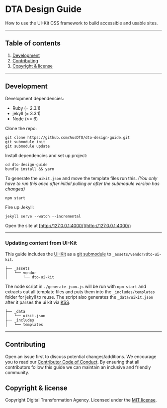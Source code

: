 # DTA Design Guide

How to use the UI-Kit CSS framework to build accessible and usable sites.

---

## Table of contents
1. [Development](#development)
1. [Contributing](#contributing)
1. [Copyright & license](#copyright--license)

----------------------------------------------------------------------------------------------------------------------------------------------------------------

## Development

Development dependencies:

* Ruby (= 2.3.1)
* jekyll (= 3.3.1)
* Node (>= 6)

Clone the repo:

```shell
git clone https://github.com/AusDTO/dto-design-guide.git
git submodule init
git submodule update
```

Install dependencies and set up project:

```shell
cd dto-design-guide
bundle install && yarn
```

To generate the `uikit.json` and move the template files run this.
_(You only have to run this once after initial pulling or after the submodule version has changed)_

```shell
npm start
```

Fire up Jekyll:

```shell
jekyll serve --watch --incremental
```

Open the site at [http://127.0.0.1:4000/](http://127.0.0.1:4000/)

----------------------------------------------------------------------------------------------------------------------------------------------------------------

### Updating content from UI-Kit

This guide includes the [UI-Kit](https://github.com/AusDTO/gov-au-ui-kit) as a
[git submodule](https://www.kernel.org/pub/software/scm/git/docs/user-manual.html#submodules) to `_assets/vendor/dto-ui-kit`.

```
├── _assets
│   └── vendor
│       └── dto-ui-kit
```

The node script in `./generate-json.js` will be run with `npm start` and extracts out all template files and puts them into the `_includes/templates` folder
for jekyll to reuse. The script also generates the `_data/uikit.json` after it parses the ui kit via [KSS](https://github.com/kneath/kss).

```
├── _data
│   └── uikit.json
├── _includes
│   └── templates
```

----------------------------------------------------------------------------------------------------------------------------------------------------------------

## Contributing

Open an issue first to discuss potential changes/additions. We encourage you to read our
[Contributor Code of Conduct](https://github.com/AusDTO/gov-au-ui-kit/blob/master/code_of_conduct.md). By ensuring that all contributors follow this guide we
can maintain an inclusive and friendly community.

## Copyright & license

Copyright Digital Transformation Agency. Licensed under the [MIT license](https://github.com/AusDTO/dto-design-guide/blob/master/LICENSE.md).
